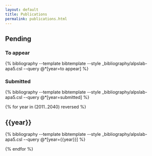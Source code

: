 ```yaml
---
layout: default
title: Publications
permalink: publications.html
---
```

## Pending

### To appear

{% bibliography --template bibtemplate --style _bibliography/alpslab-apa5.csl --query @*[year=to appear] %}

### Submitted

{% bibliography --template bibtemplate --style _bibliography/alpslab-apa5.csl --query @*[year=submitted] %}

{% for year in (2011..2040) reversed %}

<a class="subtle_link" name="{{year}}"></a>
## {{year}}

{% bibliography --template bibtemplate --style _bibliography/alpslab-apa5.csl --query @*[year={{year}}] %}

{% endfor %}
